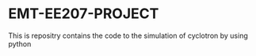 # EMT-EE207-PROJECT

This is repositry contains the code to the simulation of cyclotron by using python
